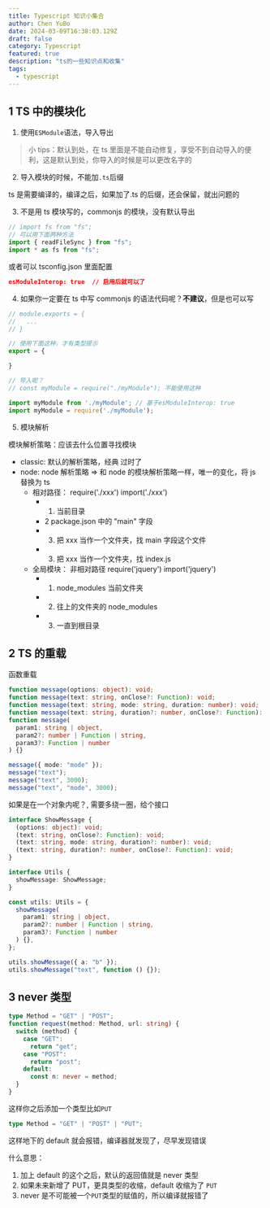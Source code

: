 ```yaml
---
title: Typescript 知识小集合
author: Chen YuBo
date: 2024-03-09T16:38:03.129Z
draft: false
category: Typescript
featured: true
description: "ts的一些知识点和收集"
tags:
  - typescript
---
```


## 1 TS 中的模块化

1. 使用`ESModule`语法，导入导出

> 小 tips：默认到处，在 ts 里面是不能自动修复，享受不到自动导入的便利，这是默认到处，你导入的时候是可以更改名字的

2. 导入模块的时候，不能加`.ts`后缀

ts 是需要编译的，编译之后，如果加了.ts 的后缀，还会保留，就出问题的

3. 不是用 ts 模块写的，commonjs 的模块，没有默认导出

```js
// import fs from "fs";
// 可以用下面两种方法
import { readFileSync } from "fs";
import * as fs from "fs";
```

或者可以 tsconfig.json 里面配置

```json
esModuleInterop: true  // 启用后就可以了
```

4. 如果你一定要在 ts 中写 commonjs 的语法代码呢？**不建议**，但是也可以写

```js
// module.exports = {
//   ...
// }

// 使用下面这种，才有类型提示
export = {

}

// 导入呢？
// const myModule = require("./myModule"); 不能使用这种

import myModule from './myModule'; // 基于esModuleInterop: true
import myModule = require('./myModule');
```

5. 模块解析

模块解析策略：应该去什么位置寻找模块

- classic: 默认的解析策略，经典 过时了
- node: node 解析策略 => 和 node 的模块解析策略一样，唯一的变化，将 js 替换为 ts
  - 相对路径： require('./xxx') import('./xxx')
    - 1. 当前目录
    - 2 package.json 中的 "main" 字段
    - 3. 把 xxx 当作一个文件夹，找 main 字段这个文件
    - 3. 把 xxx 当作一个文件夹，找 index.js
  - 全局模块： 非相对路径 require('jquery') import('jquery')
    - 1. node_modules 当前文件夹
    - 2. 往上的文件夹的 node_modules
    - 3. 一直到根目录

## 2 TS 的重载

函数重载

```ts
function message(options: object): void;
function message(text: string, onClose?: Function): void;
function message(text: string, mode: string, duration: number): void;
function message(text: string, duration?: number, onClose?: Function): void;
function message(
  param1: string | object,
  param2?: number | Function | string,
  param3?: Function | number
) {}

message({ mode: "mode" });
message("text");
message("text", 3000);
message("text", "mode", 3000);
```

如果是在一个对象内呢？, 需要多绕一圈，给个接口

```ts
interface ShowMessage {
  (options: object): void;
  (text: string, onClose?: Function): void;
  (text: string, mode: string, duration?: number): void;
  (text: string, duration?: number, onClose?: Function): void;
}

interface Utils {
  showMessage: ShowMessage;
}

const utils: Utils = {
  showMessage(
    param1: string | object,
    param2?: number | Function | string,
    param3?: Function | number
  ) {},
};

utils.showMessage({ a: "b" });
utils.showMessage("text", function () {});
```

## 3 never 类型

```ts
type Method = "GET" | "POST";
function request(method: Method, url: string) {
  switch (method) {
    case "GET":
      return "get";
    case "POST":
      return "post";
    default:
      const n: never = method;
  }
}
```

这样你之后添加一个类型比如`PUT`

```ts
type Method = "GET" | "POST" | "PUT";
```

这样地下的 default 就会报错，编译器就发现了，尽早发现错误

什么意思：

1. 加上 default 的这个之后，默认的返回值就是 never 类型
2. 如果未来新增了 PUT，更具类型的收缩，default 收缩为了 `PUT`
3. never 是不可能被一个`PUT`类型的赋值的，所以编译就报错了
